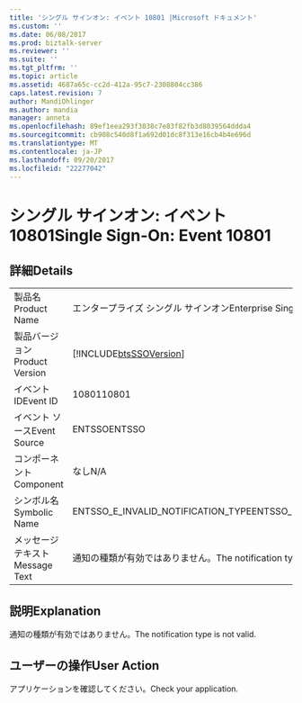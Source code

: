 ```yaml
---
title: 'シングル サインオン: イベント 10801 |Microsoft ドキュメント'
ms.custom: ''
ms.date: 06/08/2017
ms.prod: biztalk-server
ms.reviewer: ''
ms.suite: ''
ms.tgt_pltfrm: ''
ms.topic: article
ms.assetid: 4687a65c-cc2d-412a-95c7-2308804cc386
caps.latest.revision: 7
author: MandiOhlinger
ms.author: mandia
manager: anneta
ms.openlocfilehash: 89ef1eea293f3038c7e83f82fb3d8039564ddda4
ms.sourcegitcommit: cb908c540d8f1a692d01dc8f313e16cb4b4e696d
ms.translationtype: MT
ms.contentlocale: ja-JP
ms.lasthandoff: 09/20/2017
ms.locfileid: "22277042"
---
```

# <a name="single-sign-on-event-10801"></a><span data-ttu-id="0ad56-102">シングル サインオン: イベント 10801</span><span class="sxs-lookup"><span data-stu-id="0ad56-102">Single Sign-On: Event 10801</span></span>
## <a name="details"></a><span data-ttu-id="0ad56-103">詳細</span><span class="sxs-lookup"><span data-stu-id="0ad56-103">Details</span></span>  
  
|||  
|-|-|  
|<span data-ttu-id="0ad56-104">製品名</span><span class="sxs-lookup"><span data-stu-id="0ad56-104">Product Name</span></span>|<span data-ttu-id="0ad56-105">エンタープライズ シングル サインオン</span><span class="sxs-lookup"><span data-stu-id="0ad56-105">Enterprise Single Sign-On</span></span>|  
|<span data-ttu-id="0ad56-106">製品バージョン</span><span class="sxs-lookup"><span data-stu-id="0ad56-106">Product Version</span></span>|[!INCLUDE[btsSSOVersion](../includes/btsssoversion-md.md)]|  
|<span data-ttu-id="0ad56-107">イベント ID</span><span class="sxs-lookup"><span data-stu-id="0ad56-107">Event ID</span></span>|<span data-ttu-id="0ad56-108">10801</span><span class="sxs-lookup"><span data-stu-id="0ad56-108">10801</span></span>|  
|<span data-ttu-id="0ad56-109">イベント ソース</span><span class="sxs-lookup"><span data-stu-id="0ad56-109">Event Source</span></span>|<span data-ttu-id="0ad56-110">ENTSSO</span><span class="sxs-lookup"><span data-stu-id="0ad56-110">ENTSSO</span></span>|  
|<span data-ttu-id="0ad56-111">コンポーネント</span><span class="sxs-lookup"><span data-stu-id="0ad56-111">Component</span></span>|<span data-ttu-id="0ad56-112">なし</span><span class="sxs-lookup"><span data-stu-id="0ad56-112">N/A</span></span>|  
|<span data-ttu-id="0ad56-113">シンボル名</span><span class="sxs-lookup"><span data-stu-id="0ad56-113">Symbolic Name</span></span>|<span data-ttu-id="0ad56-114">ENTSSO_E_INVALID_NOTIFICATION_TYPE</span><span class="sxs-lookup"><span data-stu-id="0ad56-114">ENTSSO_E_INVALID_NOTIFICATION_TYPE</span></span>|  
|<span data-ttu-id="0ad56-115">メッセージ テキスト</span><span class="sxs-lookup"><span data-stu-id="0ad56-115">Message Text</span></span>|<span data-ttu-id="0ad56-116">通知の種類が有効ではありません。</span><span class="sxs-lookup"><span data-stu-id="0ad56-116">The notification type is not valid.</span></span>|  
  
## <a name="explanation"></a><span data-ttu-id="0ad56-117">説明</span><span class="sxs-lookup"><span data-stu-id="0ad56-117">Explanation</span></span>  
 <span data-ttu-id="0ad56-118">通知の種類が有効ではありません。</span><span class="sxs-lookup"><span data-stu-id="0ad56-118">The notification type is not valid.</span></span>  
  
## <a name="user-action"></a><span data-ttu-id="0ad56-119">ユーザーの操作</span><span class="sxs-lookup"><span data-stu-id="0ad56-119">User Action</span></span>  
 <span data-ttu-id="0ad56-120">アプリケーションを確認してください。</span><span class="sxs-lookup"><span data-stu-id="0ad56-120">Check your application.</span></span>